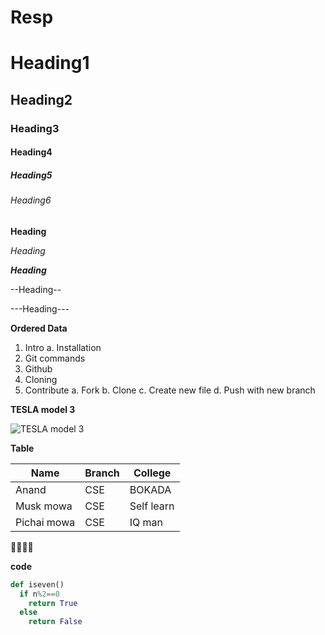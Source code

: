 # Resp

# Heading1

## Heading2

### Heading3

#### Heading4

##### Heading5

###### Heading6

**Heading**

*Heading*

***Heading***

--Heading--

---Heading---

**Ordered Data**
1.  Intro 
     a.  Installation
2.  Git commands
3.  Github
4.  Cloning
5.  Contribute
    a. Fork
    b.  Clone
    c.  Create new file
    d.  Push with new branch
 
 **TESLA model 3**
 
 
 ![TESLA model 3](https://upload.wikimedia.org/wikipedia/commons/thumb/1/14/2018_Tesla_Model_S_75D.jpg/1024px-2018_Tesla_Model_S_75D.jpg)
 
 **Table**
 
 |Name|Branch|College|
 |----|------|-------|
 |Anand|CSE|BOKADA|
 |Musk mowa|CSE|Self learn|
 |Pichai mowa|CSE|IQ man|
 
 
 💓💓💓💓
 
 **code**
 ```python
 def iseven()
   if n%2==0
     return True
   else 
     return False 
     
     
  
  
 
